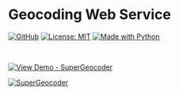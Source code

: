 # Geocoding Web Service

[![GitHub](https://badgen.net/badge/icon/GitHub?icon=github&color=black&label)](https://github.com/MaxineXiong)
[![License: MIT](https://img.shields.io/badge/License-MIT-yellow.svg)](https://opensource.org/licenses/MIT)
[![Made with Python](https://img.shields.io/badge/Python->=3.6-blue?logo=python&logoColor=white)](https://www.python.org)

<br>


[![View Demo - SuperGeocoder](https://img.shields.io/badge/View_Demo-SuperGeocoder-DD0700)](https://1drv.ms/v/s!AhxVr7ogXVBRlTHtLlsWej5oeUib)


[![SuperGeocoder](https://img.shields.io/badge/SuperGeocoder-DD0700?style=for-the-badge&logo=Google+Maps&logoColor=white)](https://supergeocoder-838a4a6bdd3b.herokuapp.com/)
